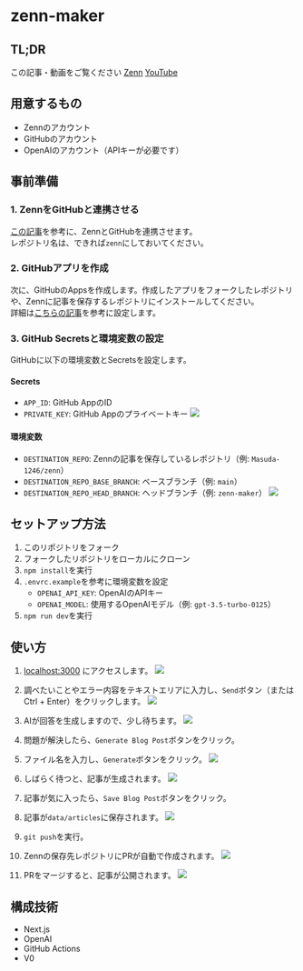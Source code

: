 # zenn-maker
## TL;DR
この記事・動画をご覧ください
[Zenn](https://zenn.dev/masuda1112/articles/2024-10-25-zenn-maker)
[YouTube](https://youtu.be/USWBTOucO80)

## 用意するもの
- Zennのアカウント
- GitHubのアカウント
- OpenAIのアカウント（APIキーが必要です）

## 事前準備

### 1. ZennをGitHubと連携させる
[この記事](https://zenn.dev/zenn/articles/connect-to-github)を参考に、ZennとGitHubを連携させます。  
レポジトリ名は、できれば`zenn`にしておいてください。

### 2. GitHubアプリを作成
次に、GitHubのAppsを作成します。作成したアプリをフォークしたレポジトリや、Zennに記事を保存するレポジトリにインストールしてください。  
詳細は[こちらの記事](https://zenn.dev/suzutan/articles/how-to-use-github-apps-token-in-github-actions)を参考に設定します。

### 3. GitHub Secretsと環境変数の設定
GitHubに以下の環境変数とSecretsを設定します。

#### Secrets
- `APP_ID`: GitHub AppのID
- `PRIVATE_KEY`: GitHub Appのプライベートキー
![](/images/zenn-maker/github-0.png)
#### 環境変数
- `DESTINATION_REPO`: Zennの記事を保存しているレポジトリ（例: `Masuda-1246/zenn`）
- `DESTINATION_REPO_BASE_BRANCH`: ベースブランチ（例: `main`）
- `DESTINATION_REPO_HEAD_BRANCH`: ヘッドブランチ（例: `zenn-maker`）
![](/images/zenn-maker/github-1.png)

## セットアップ方法

1. このリポジトリをフォーク
2. フォークしたリポジトリをローカルにクローン
3. `npm install`を実行
4. `.envrc.example`を参考に環境変数を設定
   - `OPENAI_API_KEY`: OpenAIのAPIキー
   - `OPENAI_MODEL`: 使用するOpenAIモデル（例: `gpt-3.5-turbo-0125`）
5. `npm run dev`を実行

## 使い方

1. [localhost:3000](http://localhost:3000) にアクセスします。
   ![](/images/zenn-maker/zenn-maker-0.png)

2. 調べたいことやエラー内容をテキストエリアに入力し、`Send`ボタン（またはCtrl + Enter）をクリックします。
   ![](/images/zenn-maker/zenn-maker-1.png)

3. AIが回答を生成しますので、少し待ちます。
   ![](/images/zenn-maker/zenn-maker-2.png)

4. 問題が解決したら、`Generate Blog Post`ボタンをクリック。
5. ファイル名を入力し、`Generate`ボタンをクリック。
   ![](/images/zenn-maker/zenn-maker-3.png)

6. しばらく待つと、記事が生成されます。
   ![](/images/zenn-maker/zenn-maker-4.png)

7. 記事が気に入ったら、`Save Blog Post`ボタンをクリック。
8. 記事が`data/articles`に保存されます。
   ![](/images/zenn-maker/zenn-maker-5.png)

9. `git push`を実行。
10. Zennの保存先レポジトリにPRが自動で作成されます。
    ![](/images/zenn-maker/zenn-maker-6.png)

11. PRをマージすると、記事が公開されます。
    ![](/images/zenn-maker/zenn-maker-7.png)

## 構成技術
- Next.js
- OpenAI
- GitHub Actions
- V0
